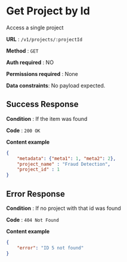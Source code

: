 # Get Project by Id
Access a single project

**URL** : `/v1/projects/:projectId`

**Method** : `GET`

**Auth required** : NO

**Permissions required** : None

**Data constraints**: No payload expected.

## Success Response

**Condition** : If the item was found

**Code** : `200 OK`

**Content example**

```json
{
	"metadata": {"meta1": 1, "meta2": 2},
	"project_name" : "Fraud Detection",
	"project_id" : 1
}
```

## Error Response

**Condition** : If no project with that id was found

**Code** : `404 Not Found`

**Content example**

```json
{
    "error": "ID 5 not found"
}
```

